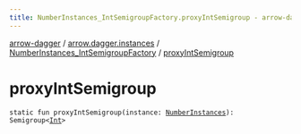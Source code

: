 ```yaml
---
title: NumberInstances_IntSemigroupFactory.proxyIntSemigroup - arrow-dagger
---
```


[arrow-dagger](../../index.html) / [arrow.dagger.instances](../index.html) / [NumberInstances_IntSemigroupFactory](index.html) / [proxyIntSemigroup](./proxy-int-semigroup.html)

# proxyIntSemigroup

`static fun proxyIntSemigroup(instance: `[`NumberInstances`](../-number-instances/index.html)`): Semigroup<`[`Int`](https://kotlinlang.org/api/latest/jvm/stdlib/kotlin/-int/index.html)`>`